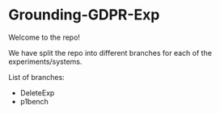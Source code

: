 # Grounding-GDPR-Exp
Welcome to the repo!

We have split the repo into different branches for each of the experiments/systems. 

List of branches:
- DeleteExp
- p1bench